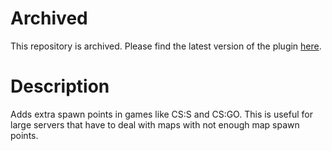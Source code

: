 # Archived
This repository is archived. Please find the latest version of the plugin [here](https://github.com/gamemann/Extra-Spawn-Points).

# Description
Adds extra spawn points in games like CS:S and CS:GO. This is useful for large servers that have to deal with maps with not enough map spawn points.